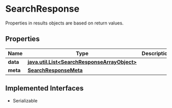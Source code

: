 

# SearchResponse

Properties in results objects are based on return values.

## Properties

Name | Type | Description | Notes
------------ | ------------- | ------------- | -------------
**data** | [**java.util.List&lt;SearchResponseArrayObject&gt;**](SearchResponseArrayObject.md) |  |  [optional]
**meta** | [**SearchResponseMeta**](SearchResponseMeta.md) |  |  [optional]


## Implemented Interfaces

* Serializable


